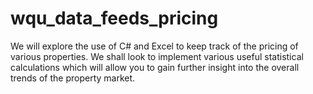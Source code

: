 # wqu_data_feeds_pricing
We will explore the use of C# and Excel to keep track of the pricing of various properties. We shall look to implement various useful statistical calculations which will allow you to gain further insight into the overall trends of the property market.
